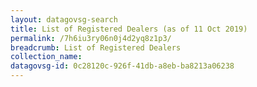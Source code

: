 ```yaml
---
layout: datagovsg-search
title: List of Registered Dealers (as of 11 Oct 2019)
permalink: /7h6iu3ry06n0j4d2yq8z1p3/
breadcrumb: List of Registered Dealers
collection_name: 
datagovsg-id: 0c28120c-926f-41db-a8eb-ba8213a06238
---
```

